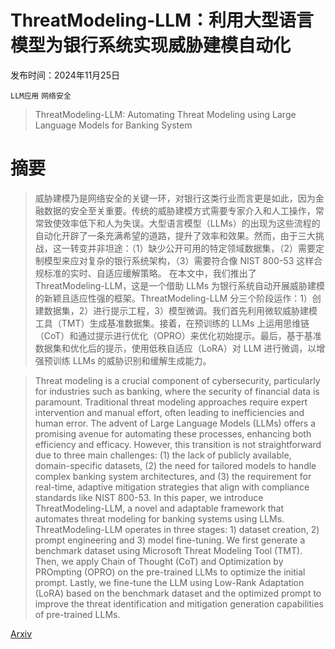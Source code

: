 # ThreatModeling-LLM：利用大型语言模型为银行系统实现威胁建模自动化

发布时间：2024年11月25日

`LLM应用` `网络安全`

> ThreatModeling-LLM: Automating Threat Modeling using Large Language Models for Banking System

# 摘要

> 威胁建模乃是网络安全的关键一环，对银行这类行业而言更是如此，因为金融数据的安全至关重要。传统的威胁建模方式需要专家介入和人工操作，常常致使效率低下和人为失误。大型语言模型（LLMs）的出现为这些流程的自动化开辟了一条充满希望的道路，提升了效率和效果。然而，由于三大挑战，这一转变并非坦途：（1）缺少公开可用的特定领域数据集，（2）需要定制模型来应对复杂的银行系统架构，（3）需要符合像 NIST 800-53 这样合规标准的实时、自适应缓解策略。
    在本文中，我们推出了 ThreatModeling-LLM，这是一个借助 LLMs 为银行系统自动开展威胁建模的新颖且适应性强的框架。ThreatModeling-LLM 分三个阶段运作：1）创建数据集，2）进行提示工程，3）模型微调。我们首先利用微软威胁建模工具（TMT）生成基准数据集。接着，在预训练的 LLMs 上运用思维链（CoT）和通过提示进行优化（OPRO）来优化初始提示。最后，基于基准数据集和优化后的提示，使用低秩自适应（LoRA）对 LLM 进行微调，以增强预训练 LLMs 的威胁识别和缓解生成能力。

> Threat modeling is a crucial component of cybersecurity, particularly for industries such as banking, where the security of financial data is paramount. Traditional threat modeling approaches require expert intervention and manual effort, often leading to inefficiencies and human error. The advent of Large Language Models (LLMs) offers a promising avenue for automating these processes, enhancing both efficiency and efficacy. However, this transition is not straightforward due to three main challenges: (1) the lack of publicly available, domain-specific datasets, (2) the need for tailored models to handle complex banking system architectures, and (3) the requirement for real-time, adaptive mitigation strategies that align with compliance standards like NIST 800-53.
  In this paper, we introduce ThreatModeling-LLM, a novel and adaptable framework that automates threat modeling for banking systems using LLMs. ThreatModeling-LLM operates in three stages: 1) dataset creation, 2) prompt engineering and 3) model fine-tuning. We first generate a benchmark dataset using Microsoft Threat Modeling Tool (TMT). Then, we apply Chain of Thought (CoT) and Optimization by PROmpting (OPRO) on the pre-trained LLMs to optimize the initial prompt. Lastly, we fine-tune the LLM using Low-Rank Adaptation (LoRA) based on the benchmark dataset and the optimized prompt to improve the threat identification and mitigation generation capabilities of pre-trained LLMs.

[Arxiv](https://arxiv.org/abs/2411.17058)